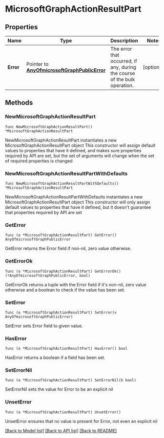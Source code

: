 # MicrosoftGraphActionResultPart

## Properties

Name | Type | Description | Notes
------------ | ------------- | ------------- | -------------
**Error** | Pointer to [**AnyOfmicrosoftGraphPublicError**](anyOf&lt;microsoft.graph.publicError&gt;.md) | The error that occurred, if any, during the course of the bulk operation. | [optional] 

## Methods

### NewMicrosoftGraphActionResultPart

`func NewMicrosoftGraphActionResultPart() *MicrosoftGraphActionResultPart`

NewMicrosoftGraphActionResultPart instantiates a new MicrosoftGraphActionResultPart object
This constructor will assign default values to properties that have it defined,
and makes sure properties required by API are set, but the set of arguments
will change when the set of required properties is changed

### NewMicrosoftGraphActionResultPartWithDefaults

`func NewMicrosoftGraphActionResultPartWithDefaults() *MicrosoftGraphActionResultPart`

NewMicrosoftGraphActionResultPartWithDefaults instantiates a new MicrosoftGraphActionResultPart object
This constructor will only assign default values to properties that have it defined,
but it doesn't guarantee that properties required by API are set

### GetError

`func (o *MicrosoftGraphActionResultPart) GetError() AnyOfmicrosoftGraphPublicError`

GetError returns the Error field if non-nil, zero value otherwise.

### GetErrorOk

`func (o *MicrosoftGraphActionResultPart) GetErrorOk() (*AnyOfmicrosoftGraphPublicError, bool)`

GetErrorOk returns a tuple with the Error field if it's non-nil, zero value otherwise
and a boolean to check if the value has been set.

### SetError

`func (o *MicrosoftGraphActionResultPart) SetError(v AnyOfmicrosoftGraphPublicError)`

SetError sets Error field to given value.

### HasError

`func (o *MicrosoftGraphActionResultPart) HasError() bool`

HasError returns a boolean if a field has been set.

### SetErrorNil

`func (o *MicrosoftGraphActionResultPart) SetErrorNil(b bool)`

 SetErrorNil sets the value for Error to be an explicit nil

### UnsetError
`func (o *MicrosoftGraphActionResultPart) UnsetError()`

UnsetError ensures that no value is present for Error, not even an explicit nil

[[Back to Model list]](../README.md#documentation-for-models) [[Back to API list]](../README.md#documentation-for-api-endpoints) [[Back to README]](../README.md)


